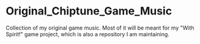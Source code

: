 # Original_Chiptune_Game_Music

Collection of my original game music. Most of it will be meant for my "With Spirit!" game project, which is also a repository I am maintaining.
